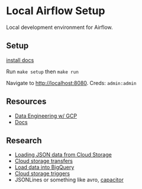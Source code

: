 # Local Airflow Setup

Local development environment for Airflow.

## Setup

[install docs](https://airflow.apache.org/docs/apache-airflow/stable/start/docker.html)

Run `make setup` then `make run`

Navigate to <http://localhost:8080>. Creds: `admin:admin`

## Resources

- [Data Engineering w/ GCP](https://github.com/PacktPublishing/Data-Engineering-with-Google-Cloud-Platform)
- [Docs](https://airflow.apache.org/docs/)

## Research

- [Loading JSON data from Cloud Storage](https://cloud.google.com/bigquery/docs/loading-data-cloud-storage-json#loading_json_data_with_schema_auto-detection)
- [Cloud storage transfers](https://cloud.google.com/bigquery/docs/cloud-storage-transfer)
- [Load data into BigQuery](https://cloud.google.com/bigquery/docs/loading-data)
- [Cloud storage triggers](https://cloud.google.com/functions/docs/calling/storage)
- JSONLines or something like avro, [capacitor](https://cloud.google.com/blog/products/bigquery/inside-capacitor-bigquerys-next-generation-columnar-storage-format)
